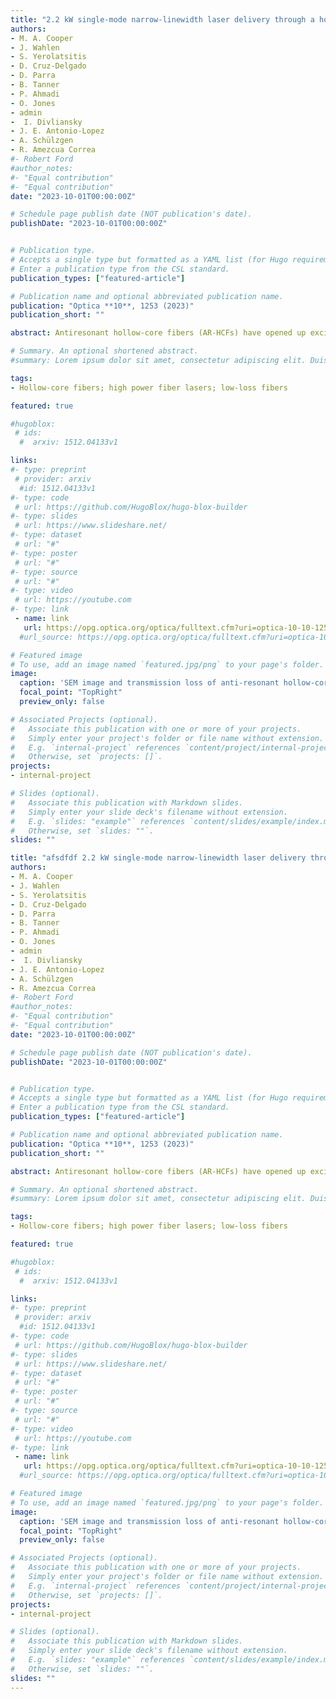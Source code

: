 ```yaml
---
title: "2.2 kW single-mode narrow-linewidth laser delivery through a hollow-core fiber"
authors:
- M. A. Cooper
- J. Wahlen
- S. Yerolatsitis
- D. Cruz-Delgado
- D. Parra 
- B. Tanner 
- P. Ahmadi 
- O. Jones 
- admin
-  I. Divliansky
- J. E. Antonio-Lopez 
- A. Schülzgen
- R. Amezcua Correa
#- Robert Ford
#author_notes:
#- "Equal contribution"
#- "Equal contribution"
date: "2023-10-01T00:00:00Z"

# Schedule page publish date (NOT publication's date).
publishDate: "2023-10-01T00:00:00Z"


# Publication type.
# Accepts a single type but formatted as a YAML list (for Hugo requirements).
# Enter a publication type from the CSL standard.
publication_types: ["featured-article"]

# Publication name and optional abbreviated publication name.
publication: "Optica **10**, 1253 (2023)"
publication_short: ""

abstract: Antiresonant hollow-core fibers (AR-HCFs) have opened up exciting possibilities for high-energy and high-power laser delivery because of their exceptionally low nonlinearities and high damage thresholds. While these fiber designs offer great potential for handling kilowatt-class powers, it is crucial to investigate their performance at multi-kW power levels. Until now, transmission of narrow-linewidth single-mode lasers at multi-kW power levels through a HCF has not been demonstrated, to our knowledge. Here, we present the delivery of a record 2.2 kW laser power with an input spectral linewidth of 86 GHz, centered at 1080 nm, while maintaining 95% transmission efficiency and beam quality (M<sup>2</sup>)  of 1.03. This was achieved via a 104.5 m single-mode five-tube nested AR-HCF with 0.79 dB/km loss. Furthermore, we show power delivery of 1.7 kW with a spectral linewidth as narrow as 38 GHz through the same fiber. Our results could lead to a new generation of fiber-based laser beam delivery systems with applications in precision machining, nonlinear science, directed energy, and power beaming over fiber.

# Summary. An optional shortened abstract.
#summary: Lorem ipsum dolor sit amet, consectetur adipiscing elit. Duis posuere tellus ac convallis placerat. Proin tincidunt magna sed ex sollicitudin condimentum.

tags:
- Hollow-core fibers; high power fiber lasers; low-loss fibers

featured: true

#hugoblox:
 # ids:
  #  arxiv: 1512.04133v1

links:
#- type: preprint
 # provider: arxiv
  #id: 1512.04133v1
#- type: code
 # url: https://github.com/HugoBlox/hugo-blox-builder
#- type: slides
 # url: https://www.slideshare.net/
#- type: dataset
 # url: "#"
#- type: poster
 # url: "#"
#- type: source
 # url: "#"
#- type: video
 # url: https://youtube.com
#- type: link
 - name: link
   url: https://opg.optica.org/optica/fulltext.cfm?uri=optica-10-10-1253
  #url_source: https://opg.optica.org/optica/fulltext.cfm?uri=optica-10-10-1253

# Featured image
# To use, add an image named `featured.jpg/png` to your page's folder. 
image:
  caption: 'SEM image and transmission loss of anti-resonant hollow-core fiber'
  focal_point: "TopRight"
  preview_only: false

# Associated Projects (optional).
#   Associate this publication with one or more of your projects.
#   Simply enter your project's folder or file name without extension.
#   E.g. `internal-project` references `content/project/internal-project/index.md`.
#   Otherwise, set `projects: []`.
projects:
- internal-project

# Slides (optional).
#   Associate this publication with Markdown slides.
#   Simply enter your slide deck's filename without extension.
#   E.g. `slides: "example"` references `content/slides/example/index.md`.
#   Otherwise, set `slides: ""`.
slides: ""

title: "afsdfdf 2.2 kW single-mode narrow-linewidth laser delivery through a hollow-core fiber"
authors:
- M. A. Cooper
- J. Wahlen
- S. Yerolatsitis
- D. Cruz-Delgado
- D. Parra 
- B. Tanner 
- P. Ahmadi 
- O. Jones 
- admin
-  I. Divliansky
- J. E. Antonio-Lopez 
- A. Schülzgen
- R. Amezcua Correa
#- Robert Ford
#author_notes:
#- "Equal contribution"
#- "Equal contribution"
date: "2023-10-01T00:00:00Z"

# Schedule page publish date (NOT publication's date).
publishDate: "2023-10-01T00:00:00Z"


# Publication type.
# Accepts a single type but formatted as a YAML list (for Hugo requirements).
# Enter a publication type from the CSL standard.
publication_types: ["featured-article"]

# Publication name and optional abbreviated publication name.
publication: "Optica **10**, 1253 (2023)"
publication_short: ""

abstract: Antiresonant hollow-core fibers (AR-HCFs) have opened up exciting possibilities for high-energy and high-power laser delivery because of their exceptionally low nonlinearities and high damage thresholds. While these fiber designs offer great potential for handling kilowatt-class powers, it is crucial to investigate their performance at multi-kW power levels. Until now, transmission of narrow-linewidth single-mode lasers at multi-kW power levels through a HCF has not been demonstrated, to our knowledge. Here, we present the delivery of a record 2.2 kW laser power with an input spectral linewidth of 86 GHz, centered at 1080 nm, while maintaining 95% transmission efficiency and beam quality (M<sup>2</sup>)  of 1.03. This was achieved via a 104.5 m single-mode five-tube nested AR-HCF with 0.79 dB/km loss. Furthermore, we show power delivery of 1.7 kW with a spectral linewidth as narrow as 38 GHz through the same fiber. Our results could lead to a new generation of fiber-based laser beam delivery systems with applications in precision machining, nonlinear science, directed energy, and power beaming over fiber.

# Summary. An optional shortened abstract.
#summary: Lorem ipsum dolor sit amet, consectetur adipiscing elit. Duis posuere tellus ac convallis placerat. Proin tincidunt magna sed ex sollicitudin condimentum.

tags:
- Hollow-core fibers; high power fiber lasers; low-loss fibers

featured: true

#hugoblox:
 # ids:
  #  arxiv: 1512.04133v1

links:
#- type: preprint
 # provider: arxiv
  #id: 1512.04133v1
#- type: code
 # url: https://github.com/HugoBlox/hugo-blox-builder
#- type: slides
 # url: https://www.slideshare.net/
#- type: dataset
 # url: "#"
#- type: poster
 # url: "#"
#- type: source
 # url: "#"
#- type: video
 # url: https://youtube.com
#- type: link
 - name: link
   url: https://opg.optica.org/optica/fulltext.cfm?uri=optica-10-10-1253
  #url_source: https://opg.optica.org/optica/fulltext.cfm?uri=optica-10-10-1253

# Featured image
# To use, add an image named `featured.jpg/png` to your page's folder. 
image:
  caption: 'SEM image and transmission loss of anti-resonant hollow-core fiber'
  focal_point: "TopRight"
  preview_only: false

# Associated Projects (optional).
#   Associate this publication with one or more of your projects.
#   Simply enter your project's folder or file name without extension.
#   E.g. `internal-project` references `content/project/internal-project/index.md`.
#   Otherwise, set `projects: []`.
projects:
- internal-project

# Slides (optional).
#   Associate this publication with Markdown slides.
#   Simply enter your slide deck's filename without extension.
#   E.g. `slides: "example"` references `content/slides/example/index.md`.
#   Otherwise, set `slides: ""`.
slides: ""
---
```



